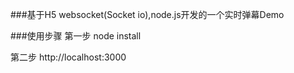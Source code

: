 ###基于H5 websocket(Socket io),node.js开发的一个实时弹幕Demo

###使用步骤
第一步
node install

第二步
http://localhost:3000

